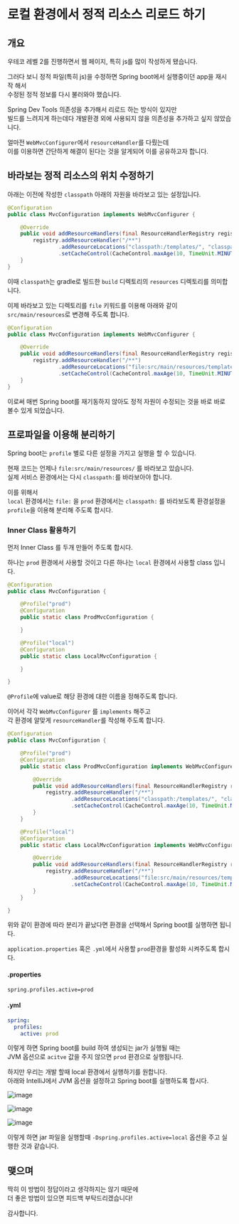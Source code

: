 # 로컬 환경에서 정적 리소스 리로드 하기

## 개요

우테코 레벨 2를 진행하면서 웹 페이지, 특히 js를 많이 작성하게 됐습니다.

그러다 보니 정적 파일(특히 js)을 수정하면 Spring boot에서 실행중이던 app을 재시작 해서  
수정된 정적 정보를 다시 불러와야 했습니다.

Spring Dev Tools 의존성을 추가해서 리로드 하는 방식이 있지만  
빌드를 느려지게 하는데다 개발환경 외에 사용되지 않을 의존성을 추가하고 싶지 않았습니다.

얼마전 `WebMvcConfigurer`에서 `resourceHandler`를 다뤘는데  
이를 이용하면 간단하게 해결이 된다는 것을 알게되어 이를 공유하고자 합니다.

## 바라보는 정적 리소스의 위치 수정하기

아래는 이전에 작성한 `classpath` 아래의 자원을 바라보고 있는 설정입니다.  

```java
@Configuration
public class MvcConfiguration implements WebMvcConfigurer {

    @Override
    public void addResourceHandlers(final ResourceHandlerRegistry registry) {
        registry.addResourceHandler("/**")
                .addResourceLocations("classpath:/templates/", "classpath:/static/")
                .setCacheControl(CacheControl.maxAge(10, TimeUnit.MINUTES));
    }
}

```

이때 `classpath`는 gradle로 빌드한 `build` 디렉토리의 `resources` 디렉토리를 의미합니다.

이제 바라보고 있는 디렉토리를 `file` 키워드를 이용해 아래와 같이 `src/main/resources`로 변경해 주도록 합니다.

```java
@Configuration
public class MvcConfiguration implements WebMvcConfigurer {

    @Override
    public void addResourceHandlers(final ResourceHandlerRegistry registry) {
        registry.addResourceHandler("/**")
                .addResourceLocations("file:src/main/resources/templates/", "file:src/main/resources/static/")
                .setCacheControl(CacheControl.maxAge(10, TimeUnit.MINUTES));
    }
}
```

이로써 매번 Spring boot를 재기동하지 않아도 정적 자원이 수정되는 것을 바로 바로 볼수 있게 되었습니다.

## 프로파일을 이용해 분리하기

Spring boot는 `profile` 별로 다른 설정을 가지고 실행을 할 수 있습니다.

현재 코드는 언제나 `file:src/main/resources/` 를 바라보고 있습니다.  
실제 서비스 환경에서는 다시 `classpath:`를 바라보아야 합니다.

이를 위해서  
 `local` 환경에서는 `file:` 을
`prod` 환경에서는 `classpath:` 를 바라보도록 환경설정을 `profile`을 이용해 분리해 주도록 합시다.

### Inner Class 활용하기

먼저 Inner Class 를 두개 만들어 주도록 합시다.

하나는 `prod` 환경에서 사용할 것이고 다른 하나는 `local` 환경에서 사용할 class 입니다.

```java
@Configuration
public class MvcConfiguration {

    @Profile("prod")
    @Configuration
    public static class ProdMvcConfiguration {

    }

    @Profile("local")
    @Configuration
    public static class LocalMvcConfiguration {

    }

}
```

`@Profile`에 value로 해당 환경에 대한 이름을 정해주도록 합니다.

이어서 각각 `WebMvcConfigurer` 를 `implements` 해주고  
각 환경에 알맞게 `resourceHandler`를 작성해 주도록 합니다.

```java
@Configuration
public class MvcConfiguration {

    @Profile("prod")
    @Configuration
    public static class ProdMvcConfiguration implements WebMvcConfigurer {

        @Override
        public void addResourceHandlers(final ResourceHandlerRegistry registry) {
            registry.addResourceHandler("/**")
                    .addResourceLocations("classpath:/templates/", "classpath:/static/")
                    .setCacheControl(CacheControl.maxAge(10, TimeUnit.MINUTES));
        }
    }

    @Profile("local")
    @Configuration
    public static class LocalMvcConfiguration implements WebMvcConfigurer {

        @Override
        public void addResourceHandlers(final ResourceHandlerRegistry registry) {
            registry.addResourceHandler("/**")
                    .addResourceLocations("file:src/main/resources/templates/", "file:src/main/resources/static/")
                    .setCacheControl(CacheControl.maxAge(10, TimeUnit.MINUTES));
        }
    }

}
```

위와 같이 환경에 따라 분리가 끝났다면 환경을 선택해서 Spring boot를 실행하면 됩니다.

`application.properties` 혹은 `.yml`에서 사용할 `prod`환경을 활성화 시켜주도록 합시다.

#### .properties

```properties
spring.profiles.active=prod
```

#### .yml

```yml
spring:
  profiles:
    active: prod
```

이렇게 하면 Spring boot를 build 하여 생성되는 jar가 실행될 때는   
JVM 옵션으로 `acitve` 값을 주지 않으면 `prod` 환경으로 실행됩니다.

하지만 우리는 개발 할때 local 환경에서 실행하기를 원합니다.  
아래와 IntelliJ에서 JVM 옵션을 설정하고 Spring boot를 실행하도록 합시다.

![image](https://user-images.githubusercontent.com/13347548/82581258-41090d00-9bcb-11ea-9278-78b90aefe4f7.png)

![image](https://user-images.githubusercontent.com/13347548/82581302-59792780-9bcb-11ea-8a3f-e4fadac46768.png)

![image](https://user-images.githubusercontent.com/13347548/82581351-6e55bb00-9bcb-11ea-953e-bfcd9e7f5724.png)

이렇게 하면 jar 파일을 실행할때 `-Dspring.profiles.active=local` 옵션을 주고 실행한 것과 같습니다.

## 맺으며

딱히 이 방법이 정답이라고 생각하지는 않기 때문에  
더 좋은 방법이 있으면 피드백 부탁드리겠습니다!

감사합니다.